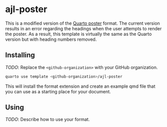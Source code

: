 # ajl-poster 

This is a modified version of the [Quarto poster](https://github.com/quarto-ext/typst-templates/tree/main/poster) format. The current version results in an error regarding the headings when the user attempts to render the poster. As a result, this template is virtually the same as the Quarto version but with heading numbers removed. 

## Installing

_TODO_: Replace the `<github-organization>` with your GitHub organization.

```bash
quarto use template <github-organization>/ajl-poster
```

This will install the format extension and create an example qmd file
that you can use as a starting place for your document.

## Using

_TODO_: Describe how to use your format.

